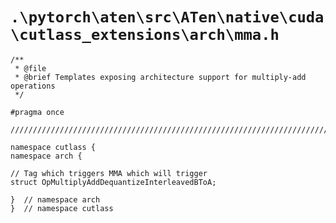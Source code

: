 # `.\pytorch\aten\src\ATen\native\cuda\cutlass_extensions\arch\mma.h`

```
/**
 * @file
 * @brief Templates exposing architecture support for multiply-add operations
 */

#pragma once

/////////////////////////////////////////////////////////////////////////////////////////////////

namespace cutlass {
namespace arch {

// Tag which triggers MMA which will trigger
struct OpMultiplyAddDequantizeInterleavedBToA;

}  // namespace arch
}  // namespace cutlass
```